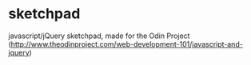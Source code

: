# sketchpad
javascript/jQuery sketchpad, made for the Odin Project (http://www.theodinproject.com/web-development-101/javascript-and-jquery)
